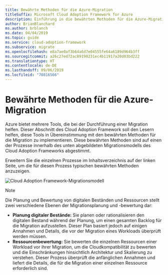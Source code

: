```yaml
---
title: Bewährte Methoden für die Azure-Migration
titleSuffix: Microsoft Cloud Adoption Framework for Azure
description: Einführung in die bewährten Methoden für die Azure-Migration
author: BrianBlanchard
ms.author: brblanch
ms.date: 04/04/2019
ms.topic: guide
ms.service: cloud-adoption-framework
ms.subservice: migrate
ms.openlocfilehash: e8a7ae0af3b64a6d7e04555fe64a6189d964b3ff
ms.sourcegitcommit: a26c27ed72ac89198231ec4b11917a20d03bd222
ms.translationtype: HT
ms.contentlocale: de-DE
ms.lasthandoff: 09/06/2019
ms.locfileid: "70816566"
---
```

# <a name="azure-migration-best-practices"></a>Bewährte Methoden für die Azure-Migration

Azure bietet mehrere Tools, die bei der Durchführung einer Migration helfen. Dieser Abschnitt des Cloud Adoption Framework soll den Lesern helfen, diese Tools in Übereinstimmung mit den bewährten Methoden für die Migration zu implementieren. Diese bewährten Methoden sind auf einen der Prozesse innerhalb des unten abgebildeten Migrationsmodells des Cloud Adoption Frameworks abgestimmt.

Erweitern Sie die einzelnen Prozesse im Inhaltsverzeichnis auf der linken Seite, um die für diesen Prozess typischen bewährten Methoden anzuzeigen.

![Cloud Adoption Framework-Migrationsmodell](../../_images/operational-transformation-migrate.png)

> [!NOTE]
> Die Planung und Bewertung von digitalen Beständen und Ressourcen stellt zwei verschiedene Ebenen der Migrationsplanung und -bewertung dar:
>
> - **Planung digitaler Bestände:** Sie planen oder rationalisieren den digitalen Bestand während der Planung, um einen gesamten Backlog für die Migration aufzustellen. Dieser Plan basiert jedoch auf einigen Annahmen und Details, die vor der Migration eines Workloads überprüft werden müssen.
> - **Ressourcenbewertung:** Sie bewerten die einzelnen Ressourcen einer Workload vor ihrer Migration, um die Cloudkompatibilität zu bewerten und die Einschränkungen hinsichtlich Architektur und Skalierung zu verstehen. Dieser Prozess überprüft die anfänglichen Annahmen und liefert die Details, die für die Migration einer einzelnen Ressource erforderlich sind.
